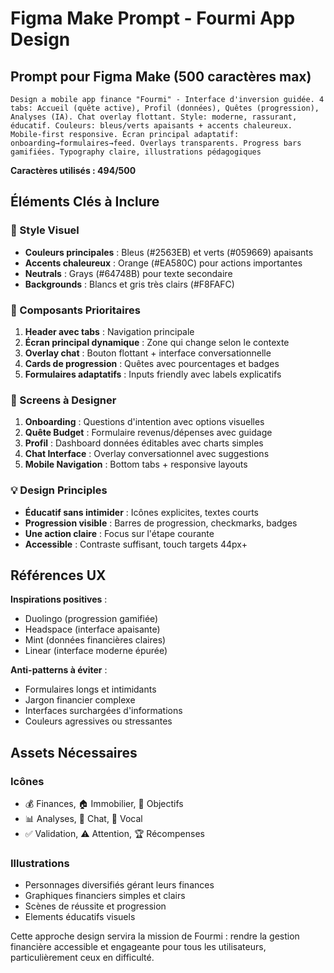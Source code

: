 # Figma Make Prompt - Fourmi App Design

## Prompt pour Figma Make (500 caractères max)

```
Design a mobile app finance "Fourmi" - Interface d'inversion guidée. 4 tabs: Accueil (quête active), Profil (données), Quêtes (progression), Analyses (IA). Chat overlay flottant. Style: moderne, rassurant, éducatif. Couleurs: bleus/verts apaisants + accents chaleureux. Mobile-first responsive. Écran principal adaptatif: onboarding→formulaires→feed. Overlays transparents. Progress bars gamifiées. Typography claire, illustrations pédagogiques
```

**Caractères utilisés : 494/500**

## Éléments Clés à Inclure

### 🎨 Style Visuel
- **Couleurs principales** : Bleus (#2563EB) et verts (#059669) apaisants
- **Accents chaleureux** : Orange (#EA580C) pour actions importantes
- **Neutrals** : Grays (#64748B) pour texte secondaire
- **Backgrounds** : Blancs et gris très clairs (#F8FAFC)

### 📱 Composants Prioritaires
1. **Header avec tabs** : Navigation principale
2. **Écran principal dynamique** : Zone qui change selon le contexte
3. **Overlay chat** : Bouton flottant + interface conversationnelle
4. **Cards de progression** : Quêtes avec pourcentages et badges
5. **Formulaires adaptatifs** : Inputs friendly avec labels explicatifs

### 🚀 Screens à Designer
1. **Onboarding** : Questions d'intention avec options visuelles
2. **Quête Budget** : Formulaire revenus/dépenses avec guidage
3. **Profil** : Dashboard données éditables avec charts simples
4. **Chat Interface** : Overlay conversationnel avec suggestions
5. **Mobile Navigation** : Bottom tabs + responsive layouts

### 💡 Design Principles
- **Éducatif sans intimider** : Icônes explicites, textes courts
- **Progression visible** : Barres de progression, checkmarks, badges
- **Une action claire** : Focus sur l'étape courante
- **Accessible** : Contraste suffisant, touch targets 44px+

## Références UX

**Inspirations positives** :
- Duolingo (progression gamifiée)
- Headspace (interface apaisante)  
- Mint (données financières claires)
- Linear (interface moderne épurée)

**Anti-patterns à éviter** :
- Formulaires longs et intimidants
- Jargon financier complexe
- Interfaces surchargées d'informations
- Couleurs agressives ou stressantes

## Assets Nécessaires

### Icônes
- 💰 Finances, 🏠 Immobilier, 🎯 Objectifs
- 📊 Analyses, 💬 Chat, 🎤 Vocal
- ✅ Validation, ⚠️ Attention, 🏆 Récompenses

### Illustrations
- Personnages diversifiés gérant leurs finances
- Graphiques financiers simples et clairs
- Scènes de réussite et progression
- Elements éducatifs visuels

Cette approche design servira la mission de Fourmi : rendre la gestion financière accessible et engageante pour tous les utilisateurs, particulièrement ceux en difficulté.